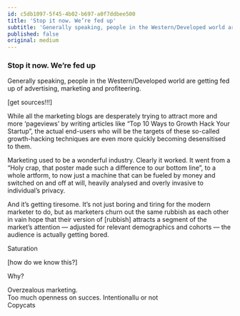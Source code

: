 ```yaml
---
id: c5db1097-5f45-4b02-b697-a0f7ddbee500
title: 'Stop it now. We’re fed up'
subtitle: 'Generally speaking, people in the Western/Developed world are getting fed up of advertising, marketing and profiteering.'
published: false
original: medium
---
```




### Stop it now. We’re fed up

Generally speaking, people in the Western/Developed world are getting fed up of advertising, marketing and profiteering.

\[get sources!!!\]

While all the marketing blogs are desperately trying to attract more and more ‘pageviews’ by writing articles like “Top 10 Ways to Growth Hack Your Startup”, the actual end-users who will be the targets of these so-called growth-hacking techniques are even more quickly becoming desensitised to them.

Marketing used to be a wonderful industry. Clearly it worked. It went from a “Holy crap, that poster made such a difference to our bottom line”, to a whole artform, to now just a machine that can be fueled by money and switched on and off at will, heavily analysed and overly invasive to individual’s privacy.

And it’s getting tiresome. It’s not just boring and tiring for the modern marketer to do, but as marketers churn out the same rubbish as each other in vain hope that their version of \[rubbish\] attracts a segment of the market’s attention — adjusted for relevant demographics and cohorts — the audience is actually getting bored.

Saturation

\[how do we know this?\]

Why?

Overzealous marketing.  
Too much openness on succes. Intentionallu or not  
Copycats
